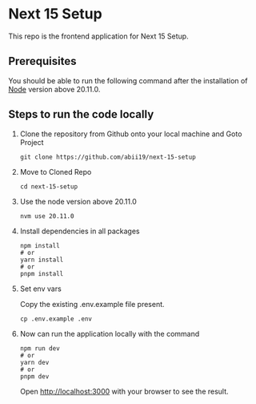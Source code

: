 # Next 15 Setup

This repo is the frontend application for Next 15 Setup.

## Prerequisites

You should be able to run the following command after the installation of [Node](http://nodejs.org/) version above 20.11.0.

## Steps to run the code locally

1. Clone the repository from Github onto your local machine and Goto Project

   ```
   git clone https://github.com/abii19/next-15-setup

   ```

2. Move to Cloned Repo

   ```
   cd next-15-setup

   ```

3. Use the node version above 20.11.0

   ```
   nvm use 20.11.0

   ```

4. Install dependencies in all packages

   ```
   npm install
   # or
   yarn install
   # or
   pnpm install
   ```

5. Set env vars

   Copy the existing .env.example file present.

   ```
   cp .env.example .env

   ```

6. Now can run the application locally with the command

   ```
   npm run dev
   # or
   yarn dev
   # or
   pnpm dev
   ```

   Open [http://localhost:3000](http://localhost:3000) with your browser to see the result.
